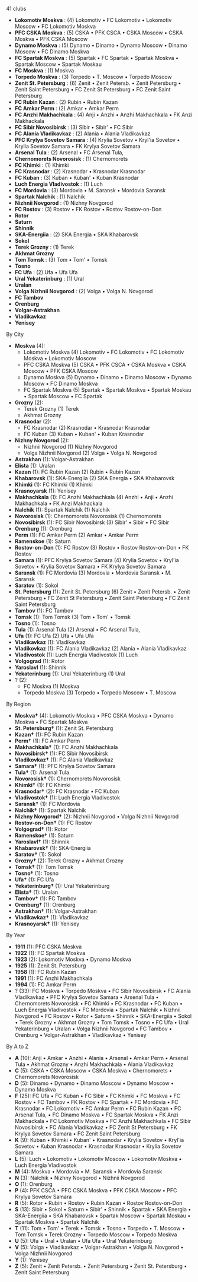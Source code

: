 41 clubs

- **Lokomotiv Moskva** : (4) Lokomotiv • FC Lokomotiv • Lokomotiv Moscow • FC Lokomotiv Moskva
- **PFC CSKA Moskva** : (5) CSKA • PFK CSCA • CSKA Moscow • CSKA Moskva • PFK CSKA Moscow
- **Dynamo Moskva** : (5) Dynamo • Dinamo • Dynamo Moscow • Dinamo Moscow • FC Dinamo Moskva
- **FC Spartak Moskva** : (5) Spartak • FC Spartak • Spartak Moskva • Spartak Moscow • Spartak Moskau
- **FC Moskva** : (1) Moskva
- **Torpedo Moskva** : (3) Torpedo • T. Moscow • Torpedo Moscow
- **Zenit St. Petersburg** : (6) Zenit • Zenit Petersb. • Zenit Petersburg • Zenit Saint Petersburg • FC Zenit St Petersburg • FC Zenit Saint Petersburg
- **FC Rubin Kazan** : (2) Rubin • Rubin Kazan
- **FC Amkar Perm** : (2) Amkar • Amkar Perm
- **FC Anzhi Makhachkala** : (4) Anji • Anzhi • Anzhi Makhachkala • FK Anzi Makhackala
- **FC Sibir Novosibirsk** : (3) Sibir • Sibir' • FC Sibir
- **FC Alania Vladikavkaz** : (2) Alania • Alania Vladikavkaz
- **PFC Krylya Sovetov Samara** : (4) Krylia Sovetov • Kryl'ia Sovetov • Krylia Sovetov Samara • FK Krylya Sovetov Samara
- **Arsenal Tula** : (2) Arsenal • FC Arsenal Tula,
- **Chernomorets Novorosisk** : (1) Chernomorets
- **FC Khimki** : (1) Khimki
- **FC Krasnodar** : (2) Krasnodar • Krasnodar Krasnodar
- **FC Kuban** : (3) Kuban • Kuban' • Kuban Krasnodar
- **Luch Energia Vladivostok** : (1) Luch
- **FC Mordovia** : (3) Mordovia • M. Saransk • Mordovia Saransk
- **Spartak Nalchik** : (1) Nalchik
- **Nizhnii Novgorod** : (1) Nizhny Novgorod
- **FC Rostov** : (3) Rostov • FK Rostov • Rostov Rostov-on-Don
- **Rotor**
- **Saturn**
- **Shinnik**
- **SKA-Energiia** : (2) SKA Energia • SKA Khabarovsk
- **Sokol**
- **Terek Grozny** : (1) Terek
- **Akhmat Grozny**
- **Tom Tomsk** : (3) Tom • Tom' • Tomsk
- **Tosno**
- **FC Ufa** : (2) Ufa • Ufa Ufa
- **Ural Yekaterinburg** : (1) Ural
- **Uralan**
- **Volga Nizhnii Novgorod** : (2) Volga • Volga N. Novgorod
- **FC Tambov**
- **Orenburg**
- **Volgar-Astrakhan**
- **Vladikavkaz**
- **Yenisey**




By City

- **Moskva** (4): 
  - Lokomotiv Moskva  (4) Lokomotiv • FC Lokomotiv • FC Lokomotiv Moskva • Lokomotiv Moscow
  - PFC CSKA Moskva  (5) CSKA • PFK CSCA • CSKA Moskva • CSKA Moscow • PFK CSKA Moscow
  - Dynamo Moskva  (5) Dynamo • Dinamo • Dinamo Moscow • Dynamo Moscow • FC Dinamo Moskva
  - FC Spartak Moskva  (5) Spartak • Spartak Moskva • Spartak Moskau • Spartak Moscow • FC Spartak
- **Grozny** (2): 
  - Terek Grozny  (1) Terek
  - Akhmat Grozny 
- **Krasnodar** (2): 
  - FC Krasnodar  (2) Krasnodar • Krasnodar Krasnodar
  - FC Kuban  (3) Kuban • Kuban' • Kuban Krasnodar
- **Nizhny Novgorod** (2): 
  - Nizhnii Novgorod  (1) Nizhny Novgorod
  - Volga Nizhnii Novgorod  (2) Volga • Volga N. Novgorod
- **Astrakhan** (1): Volgar-Astrakhan 
- **Elista** (1): Uralan 
- **Kazan** (1): FC Rubin Kazan  (2) Rubin • Rubin Kazan
- **Khabarovsk** (1): SKA-Energiia  (2) SKA Energia • SKA Khabarovsk
- **Khimki** (1): FC Khimki  (1) Khimki
- **Krasnoyarsk** (1): Yenisey 
- **Makhachkala** (1): FC Anzhi Makhachkala  (4) Anzhi • Anji • Anzhi Makhachkala • FK Anzi Makhackala
- **Nalchik** (1): Spartak Nalchik  (1) Nalchik
- **Novorosisk** (1): Chernomorets Novorosisk  (1) Chernomorets
- **Novosibirsk** (1): FC Sibir Novosibirsk  (3) Sibir' • Sibir • FC Sibir
- **Orenburg** (1): Orenburg 
- **Perm** (1): FC Amkar Perm  (2) Amkar • Amkar Perm
- **Ramenskoe** (1): Saturn 
- **Rostov-on-Don** (1): FC Rostov  (3) Rostov • Rostov Rostov-on-Don • FK Rostov
- **Samara** (1): PFC Krylya Sovetov Samara  (4) Krylia Sovetov • Kryl'ia Sovetov • Krylia Sovetov Samara • FK Krylya Sovetov Samara
- **Saransk** (1): FC Mordovia  (3) Mordovia • Mordovia Saransk • M. Saransk
- **Saratov** (1): Sokol 
- **St. Petersburg** (1): Zenit St. Petersburg  (6) Zenit • Zenit Petersb. • Zenit Petersburg • FC Zenit St Petersburg • Zenit Saint Petersburg • FC Zenit Saint Petersburg
- **Tambov** (1): FC Tambov 
- **Tomsk** (1): Tom Tomsk  (3) Tom • Tom' • Tomsk
- **Tosno** (1): Tosno 
- **Tula** (1): Arsenal Tula  (2) Arsenal • FC Arsenal Tula,
- **Ufa** (1): FC Ufa  (2) Ufa • Ufa Ufa
- **Vladikavkaz** (1): Vladikavkaz 
- **Vladikovkaz** (1): FC Alania Vladikavkaz  (2) Alania • Alania Vladikavkaz
- **Vladivostok** (1): Luch Energia Vladivostok  (1) Luch
- **Volgograd** (1): Rotor 
- **Yaroslavl** (1): Shinnik 
- **Yekaterinburg** (1): Ural Yekaterinburg  (1) Ural
- ? (2): 
  - FC Moskva  (1) Moskva
  - Torpedo Moskva  (3) Torpedo • Torpedo Moscow • T. Moscow




By Region

- **Moskva†** (4):   Lokomotiv Moskva • PFC CSKA Moskva • Dynamo Moskva • FC Spartak Moskva
- **St. Petersburg†** (1):   Zenit St. Petersburg
- **Kazan†** (1):   FC Rubin Kazan
- **Perm†** (1):   FC Amkar Perm
- **Makhachkala†** (1):   FC Anzhi Makhachkala
- **Novosibirsk†** (1):   FC Sibir Novosibirsk
- **Vladikovkaz†** (1):   FC Alania Vladikavkaz
- **Samara†** (1):   PFC Krylya Sovetov Samara
- **Tula†** (1):   Arsenal Tula
- **Novorosisk†** (1):   Chernomorets Novorosisk
- **Khimki†** (1):   FC Khimki
- **Krasnodar†** (2):   FC Krasnodar • FC Kuban
- **Vladivostok†** (1):   Luch Energia Vladivostok
- **Saransk†** (1):   FC Mordovia
- **Nalchik†** (1):   Spartak Nalchik
- **Nizhny Novgorod†** (2):   Nizhnii Novgorod • Volga Nizhnii Novgorod
- **Rostov-on-Don†** (1):   FC Rostov
- **Volgograd†** (1):   Rotor
- **Ramenskoe†** (1):   Saturn
- **Yaroslavl†** (1):   Shinnik
- **Khabarovsk†** (1):   SKA-Energiia
- **Saratov†** (1):   Sokol
- **Grozny†** (2):   Terek Grozny • Akhmat Grozny
- **Tomsk†** (1):   Tom Tomsk
- **Tosno†** (1):   Tosno
- **Ufa†** (1):   FC Ufa
- **Yekaterinburg†** (1):   Ural Yekaterinburg
- **Elista†** (1):   Uralan
- **Tambov†** (1):   FC Tambov
- **Orenburg†** (1):   Orenburg
- **Astrakhan†** (1):   Volgar-Astrakhan
- **Vladikavkaz†** (1):   Vladikavkaz
- **Krasnoyarsk†** (1):   Yenisey




By Year

- **1911** (1):   PFC CSKA Moskva
- **1922** (1):   FC Spartak Moskva
- **1923** (2):   Lokomotiv Moskva • Dynamo Moskva
- **1925** (1):   Zenit St. Petersburg
- **1958** (1):   FC Rubin Kazan
- **1991** (1):   FC Anzhi Makhachkala
- **1994** (1):   FC Amkar Perm
- ? (33):   FC Moskva • Torpedo Moskva • FC Sibir Novosibirsk • FC Alania Vladikavkaz • PFC Krylya Sovetov Samara • Arsenal Tula • Chernomorets Novorosisk • FC Khimki • FC Krasnodar • FC Kuban • Luch Energia Vladivostok • FC Mordovia • Spartak Nalchik • Nizhnii Novgorod • FC Rostov • Rotor • Saturn • Shinnik • SKA-Energiia • Sokol • Terek Grozny • Akhmat Grozny • Tom Tomsk • Tosno • FC Ufa • Ural Yekaterinburg • Uralan • Volga Nizhnii Novgorod • FC Tambov • Orenburg • Volgar-Astrakhan • Vladikavkaz • Yenisey






By A to Z

- **A** (10): Anji • Amkar • Anzhi • Alania • Arsenal • Amkar Perm • Arsenal Tula • Akhmat Grozny • Anzhi Makhachkala • Alania Vladikavkaz
- **C** (5): CSKA • CSKA Moscow • CSKA Moskva • Chernomorets • Chernomorets Novorosisk
- **D** (5): Dinamo • Dynamo • Dinamo Moscow • Dynamo Moscow • Dynamo Moskva
- **F** (25): FC Ufa • FC Kuban • FC Sibir • FC Khimki • FC Moskva • FC Rostov • FC Tambov • FK Rostov • FC Spartak • FC Mordovia • FC Krasnodar • FC Lokomotiv • FC Amkar Perm • FC Rubin Kazan • FC Arsenal Tula, • FC Dinamo Moskva • FC Spartak Moskva • FK Anzi Makhackala • FC Lokomotiv Moskva • FC Anzhi Makhachkala • FC Sibir Novosibirsk • FC Alania Vladikavkaz • FC Zenit St Petersburg • FK Krylya Sovetov Samara • FC Zenit Saint Petersburg
- **K** (9): Kuban • Khimki • Kuban' • Krasnodar • Krylia Sovetov • Kryl'ia Sovetov • Kuban Krasnodar • Krasnodar Krasnodar • Krylia Sovetov Samara
- **L** (5): Luch • Lokomotiv • Lokomotiv Moscow • Lokomotiv Moskva • Luch Energia Vladivostok
- **M** (4): Moskva • Mordovia • M. Saransk • Mordovia Saransk
- **N** (3): Nalchik • Nizhny Novgorod • Nizhnii Novgorod
- **O** (1): Orenburg
- **P** (4): PFK CSCA • PFC CSKA Moskva • PFK CSKA Moscow • PFC Krylya Sovetov Samara
- **R** (5): Rotor • Rubin • Rostov • Rubin Kazan • Rostov Rostov-on-Don
- **S** (13): Sibir • Sokol • Saturn • Sibir' • Shinnik • Spartak • SKA Energia • SKA-Energiia • SKA Khabarovsk • Spartak Moscow • Spartak Moskau • Spartak Moskva • Spartak Nalchik
- **T** (11): Tom • Tom' • Terek • Tomsk • Tosno • Torpedo • T. Moscow • Tom Tomsk • Terek Grozny • Torpedo Moscow • Torpedo Moskva
- **U** (5): Ufa • Ural • Uralan • Ufa Ufa • Ural Yekaterinburg
- **V** (5): Volga • Vladikavkaz • Volgar-Astrakhan • Volga N. Novgorod • Volga Nizhnii Novgorod
- **Y** (1): Yenisey
- **Z** (5): Zenit • Zenit Petersb. • Zenit Petersburg • Zenit St. Petersburg • Zenit Saint Petersburg




